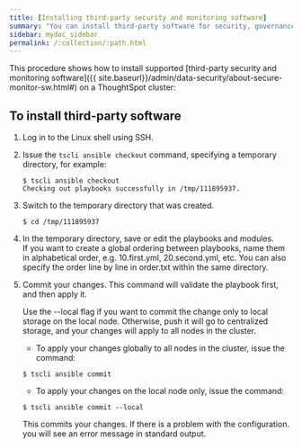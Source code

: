 ```yaml
---
title: [Installing third-party security and monitoring software]
summary: "You can install third-party software for security, governance, and monitoring of ThoughtSpot."
sidebar: mydoc_sidebar
permalink: /:collection/:path.html
---
```

This procedure shows how to install supported [third-party security and monitoring software]({{ site.baseurl}}/admin/data-security/about-secure-monitor-sw.html#) on a ThoughtSpot cluster:

## To install third-party software

1. Log in to the Linux shell using SSH.

2. Issue the `tscli ansible checkout` command, specifying a temporary directory, for example:

    ```
    $ tscli ansible checkout
    Checking out playbooks successfully in /tmp/111895937.
    ```
3. Switch to the temporary directory that was created.

    ```
    $ cd /tmp/111895937
    ```

4. In the temporary directory, save or edit the playbooks and modules.  
   If you want to create a global ordering between playbooks, name them in alphabetical order, e.g. 10.first.yml, 20.second.yml, etc. You can also specify the order line by line in order.txt within the same directory.

5. Commit your changes. This command will validate the playbook first, and then apply it.

   Use the --local flag if you want to commit the change only to local storage on the local node. Otherwise, push it will go to centralized storage, and your changes will apply to all nodes in the cluster.

   - To apply your changes globally to all nodes in the cluster, issue the command:

   ```
   $ tscli ansible commit
   ```

   - To apply your changes on the local node only, issue the command:

   ```
   $ tscli ansible commit --local
   ```

   This commits your changes. If there is a problem with the configuration. you will see an error message in standard output.
